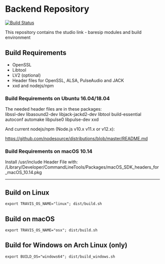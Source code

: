 # Backend Repository

[![Build Status](https://travis-ci.org/Studio-Link/app.svg?branch=v19.xx.x)](https://travis-ci.org/Studio-Link/app)

This repository contains the studio link - baresip modules and build environment

## Build Requirements

- OpenSSL
- Libtool
- LV2 (optional)
- Header files for OpenSSL, ALSA, PulseAudio and JACK
- xxd and nodejs/npm

### Build Requirements on Ubuntu 16.04/18.04

The needed header files are in these packages:  
libssl-dev libasound2-dev libjack-jackd2-dev libtool build-essential 
autoconf automake libpulse0 libpulse-dev xxd

And current nodejs/npm (Node.js v10.x v11.x or v12.x):

https://github.com/nodesource/distributions/blob/master/README.md

### Build Requirements on macOS 10.14

Install /usr/include Header File with:
/Library/Developer/CommandLineTools/Packages/macOS_SDK_headers_for_macOS_10.14.pkg

---

## Build on Linux

```export TRAVIS_OS_NAME="linux"; dist/build.sh```

## Build on macOS

```export TRAVIS_OS_NAME="osx"; dist/build.sh```

## Build for Windows on Arch Linux (only)

```export BUILD_OS="windows64"; dist/build_windows.sh```
